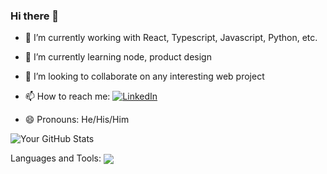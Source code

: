 ### Hi there 👋

<!--
**sheriffdeen-yusuf/sheriffdeen-yusuf** is a ✨ _special_ ✨ repository because its `README.md` (this file) appears on your GitHub profile.

Here are some ideas to get you started: -->

- 🔭 I’m currently working with React, Typescript, Javascript, Python, etc.
- 🌱 I’m currently learning node, product design 
- 👯 I’m looking to collaborate on any interesting web project
- 📫 How to reach me: [![LinkedIn](https://img.shields.io/badge/LinkedIn-SheriffdeenYusuf-blue?style=flat-square&logo=linkedin&logoColor=white&link=https://www.linkedin.com/in/yourusername/)](https://www.linkedin.com/in/yusuf-sheriffdeen-203199185/)

- 😄 Pronouns: He/His/Him
<!-- - ⚡ Fun fact: ... -->


![Your GitHub Stats](https://github-readme-stats.vercel.app/api?username=sheriffdeen-yusuf&show_icons=true)

Languages and Tools: 
<a href="https://github.com/sheriffdeen-yusuf">
  <img align="center" src="https://github-readme-stats.vercel.app/api/top-langs/?username=sheriffdeen-yusuf&theme=nightowl&hide_langs_below=1" />
</a>

